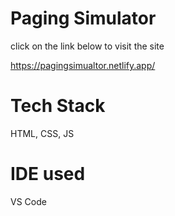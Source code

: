 # Paging Simulator

click on the link below to visit the site 

https://pagingsimualtor.netlify.app/
# Tech Stack 
HTML, CSS, JS

# IDE used 
VS Code
